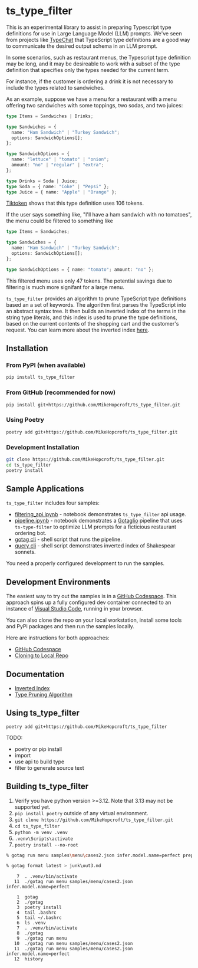 # ts_type_filter

This is an experimental library to assist in preparing Typescript type definitions for use in Large Language Model (LLM) prompts.
We've seen from projects like [TypeChat](https://github.com/microsoft/TypeChat) that TypeScript type definitions are a good way to communicate the desired output schema in an LLM prompt.

In some scenarios, such as restaurant menus, the Typescript type definition may be long, and it may be desireable to work with a subset of the type definition that specifies only the types needed for the current term.

For instance, if the customer is ordering a drink it is not necessary to include the types related to sandwiches.

As an example, suppose we have a menu for a restaurant with a menu offering two sandwiches with some toppings, two sodas, and two juices:

~~~typescript
type Items = Sandwiches | Drinks;

type Sandwiches = {
  name: "Ham Sandwich" | "Turkey Sandwich";
  options: SandwichOptions[];
};

type SandwichOptions = {
  name: "lettuce" | "tomato" | "onion";
  amount: "no" | "regular" | "extra";
};

type Drinks = Soda | Juice;
type Soda = { name: "Coke" | "Pepsi" };
type Juice = { name: "Apple" | "Orange" };
~~~

[Tiktoken](https://tiktokenizer.vercel.app/) shows that this type definition uses 106 tokens.

If the user says something like, "I'll have a ham sandwich with no tomatoes", the menu could be filtered to something like

~~~typescript
type Items = Sandwiches;

type Sandwiches = {
  name: "Ham Sandwich" | "Turkey Sandwich";
  options: SandwichOptions[];
};

type SandwichOptions = { name: "tomato"; amount: "no" };
~~~

This filtered menu uses only 47 tokens. The potential savings due to filtering is much more signifant for a large menu.


`ts_type_filter` provides an algorithm to prune TypeScript type definitions based an a set of keywords. The algorithm first parses the TypeScript into an abstract syntax tree. It then builds an inverted index of the terms in the string type literals, and this index is used to prune the type definitions, based on the current contents of the shopping cart and the customer's request. You can learn more about the inverted index [here](./documentation/inverted-index.md).

## Installation

### From PyPI (when available)
```bash
pip install ts_type_filter
```

### From GitHub (recommended for now)
```bash
pip install git+https://github.com/MikeHopcroft/ts_type_filter.git
```

### Using Poetry
```bash
poetry add git+https://github.com/MikeHopcroft/ts_type_filter.git
```

### Development Installation
```bash
git clone https://github.com/MikeHopcroft/ts_type_filter.git
cd ts_type_filter
poetry install
```

## Sample Applications

`ts_type_filter` includes four samples:
* [filtering_api.ipynb](./samples/menu/simple.ipynb) - notebook demonstrates `ts_type_filter` api usage.
* [pipeline.ipynb](./samples/menu/pipeline.ipynb) - notebook demonstrates a
[Gotaglio](https://github.com/MikeHopcroft/gotaglio) pipeline that uses
`ts-type-filter` to optimize LLM prompts for a ficticious restaurant ordering bot.
* [gotag cli](./samples/menu/gotag.md) - shell script that runs the pipeline.
* [query cli](./samples/inverted_index/query.md) - shell script demonstrates inverted index of Shakespear sonnets.

You need a properly configured development to run the samples.

## Development Environments

The easiest way to try out the samples is in a [GitHub Codespace](./documentation/codespaces.md). This approach spins up a fully configured dev container connected to an instance of [Visual Studio Code](https://code.visualstudio.com/), running in your browser.

You can also clone the repo on your local workstation, install some tools and PyPi packages and then run the samples locally.

Here are instructions for both approaches:
* [GitHub Codespace](./documentation/codespaces.md)
* [Cloning to Local Repo](./documentation/clone.md)

## Documentation

* [Inverted Index](./documentation/inverted-index.md)
* [Type Pruning Algorithm](./documentation/algorithm.md)

## Using ts_type_filter

~~~
poetry add git+https://github.com/MikeHopcroft/ts_type_filter
~~~

TODO:
  * poetry or pip install
  * import
  * use api to build type
  * filter to generate source text

## Building ts_type_filter

1. Verify you have python version >=3.12. Note that 3.13 may not be supported yet.
1. `pip install poetry` outside of any virtual environment.
2. `git clone https://github.com/MikeHopcroft/ts_type_filter.git`
3. `cd ts_type_filter`
4. `python -m venv .venv`
5. `.venv\Scripts\activate`
6. `poetry install --no-root`

~~~bash
% gotag run menu samples\menu\cases2.json infer.model.name=perfect prepare.compress=True

% gotag format latest > junk\out3.md
~~~

~~~
    7  . .venv/bin/activate
   11  ./gotag run menu samples/menu/cases2.json infer.model.name=perfect

    1  gotag
    2  ./gotag
    3  poetry install
    4  tail .bashrc
    5  tail ~/.bashrc
    6  ls .venv
    7  . .venv/bin/activate
    8  ./gotag
    9  ./gotag run menu 
   10  ./gotag run menu samples/menu/cases2.json
   11  ./gotag run menu samples/menu/cases2.json infer.model.name=perfect
   12  history
~~~

